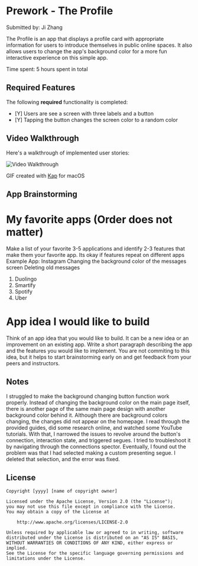 # Prework - The Profile

Submitted by: Ji Zhang

The Profile is an app that displays a profile card with appropriate information for users to introduce themselves in public online spaces.
It also allows users to change the app's background color for a more fun interactive experience on this simple app. 

Time spent: 5 hours spent in total

## Required Features

The following **required** functionality is completed:

- [Y] Users are see a screen with three labels and a button
- [Y] Tapping the button changes the screen color to a random color
 
## Video Walkthrough

Here's a walkthrough of implemented user stories:

<img src='https://github.com/jiwagon/iOS101_App/blob/2b1af9484f0019f1423d9f13a626f731742d4fc9/Simulator%20Screen%20Recording%20-%20iPhone%2011%20-%202023-08-27%20at%2019.22.19.gif' title='Video Walkthrough' width='' alt='Video Walkthrough' />

GIF created with [Kap](https://getkap.co/) for macOS


## App Brainstorming

# My favorite apps (Order does not matter)

Make a list of your favorite 3-5 applications and identify 2-3 features that make them your favorite app. Its okay if features repeat on different apps
Example App: Instagram
Changing the background color of the messages screen
Deleting old messages


1. Duolingo
2. Smartify
3. Spotify
4. Uber

# App idea I would like to build

Think of an app idea that you would like to build. It can be a new idea or an improvement on an existing app. Write a short paragraph describing the app and the features you would like to implement. You are not commiting to this idea, but it helps to start brainstorming early on and get feedback from your peers and instructors.


## Notes

I struggled to make the background changing button function work properly.
Instead of changing the background color on the main page itself, 
there is another page of the same main page design with another background color behind it.
Although there are background colors changing, the changes did not appear on the homepage. 
I read through the provided guides, did some research online, and watched some YouTube tutorials. 
With that, I narrowed the issues to revolve around the button's connection, interaction state, and triggered segues. 
I tried to troubleshoot it by navigating through the connections spector. 
Eventually, I found out the problem was that I had selected making a custom presenting segue.
I deleted that selection, and the error was fixed. 

## License

    Copyright [yyyy] [name of copyright owner]

    Licensed under the Apache License, Version 2.0 (the "License");
    you may not use this file except in compliance with the License.
    You may obtain a copy of the License at

        http://www.apache.org/licenses/LICENSE-2.0

    Unless required by applicable law or agreed to in writing, software
    distributed under the License is distributed on an "AS IS" BASIS,
    WITHOUT WARRANTIES OR CONDITIONS OF ANY KIND, either express or implied.
    See the License for the specific language governing permissions and
    limitations under the License.
